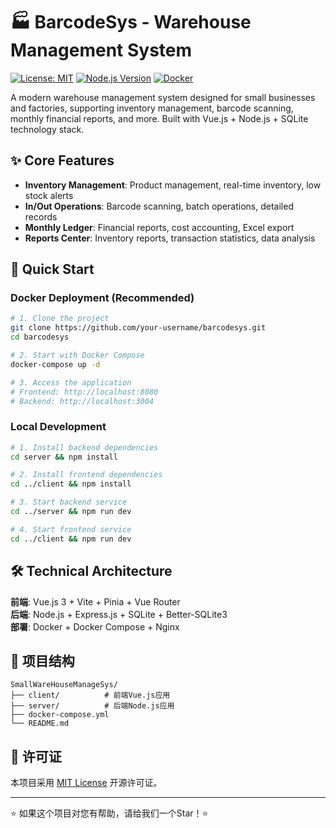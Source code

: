 # 🏭 BarcodeSys - Warehouse Management System

[![License: MIT](https://img.shields.io/badge/License-MIT-yellow.svg)](https://opensource.org/licenses/MIT)
[![Node.js Version](https://img.shields.io/badge/node-%3E%3D14.18.0-brightgreen)](https://nodejs.org/)
[![Docker](https://img.shields.io/badge/docker-supported-blue)](https://www.docker.com/)

A modern warehouse management system designed for small businesses and factories, supporting inventory management, barcode scanning, monthly financial reports, and more. Built with Vue.js + Node.js + SQLite technology stack.

## ✨ Core Features

- **Inventory Management**: Product management, real-time inventory, low stock alerts
- **In/Out Operations**: Barcode scanning, batch operations, detailed records
- **Monthly Ledger**: Financial reports, cost accounting, Excel export
- **Reports Center**: Inventory reports, transaction statistics, data analysis

## 🚀 Quick Start

### Docker Deployment (Recommended)

```bash
# 1. Clone the project
git clone https://github.com/your-username/barcodesys.git
cd barcodesys

# 2. Start with Docker Compose
docker-compose up -d

# 3. Access the application
# Frontend: http://localhost:8080
# Backend: http://localhost:3004
```

### Local Development

```bash
# 1. Install backend dependencies
cd server && npm install

# 2. Install frontend dependencies  
cd ../client && npm install

# 3. Start backend service
cd ../server && npm run dev

# 4. Start frontend service
cd ../client && npm run dev
```

## 🛠 Technical Architecture

**前端**: Vue.js 3 + Vite + Pinia + Vue Router  
**后端**: Node.js + Express.js + SQLite + Better-SQLite3  
**部署**: Docker + Docker Compose + Nginx  

## 📁 项目结构

```
SmallWareHouseManageSys/
├── client/          # 前端Vue.js应用
├── server/          # 后端Node.js应用
├── docker-compose.yml
└── README.md
```

## 📄 许可证

本项目采用 [MIT License](LICENSE) 开源许可证。

---

⭐ 如果这个项目对您有帮助，请给我们一个Star！⭐
